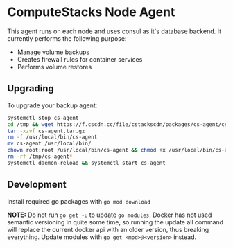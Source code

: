 # ComputeStacks Node Agent

This agent runs on each node and uses consul as it's database backend. It currently performs the following purpose:

* Manage volume backups
* Creates firewall rules for container services
* Performs volume restores

## Upgrading

To upgrade your backup agent:

```bash
systemctl stop cs-agent
cd /tmp && wget https://f.cscdn.cc/file/cstackscdn/packages/cs-agent/cs-agent.tar.gz
tar -xzvf cs-agent.tar.gz
rm -f /usr/local/bin/cs-agent
mv cs-agent /usr/local/bin/
chown root:root /usr/local/bin/cs-agent && chmod +x /usr/local/bin/cs-agent
rm -rf /tmp/cs-agent*
systemctl daemon-reload && systemctl start cs-agent
```



## Development

Install required go packages with `go mod download`

**NOTE:** Do not run `go get -u` to update `go modules`. Docker has not used semantic versioning in quite some time, so running the update all command will replace the current docker api with an older version, thus breaking everything.
Update modules with `go get <mod>@<version>` instead.

